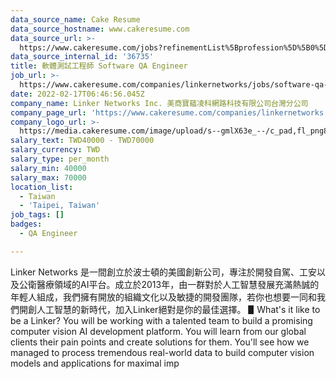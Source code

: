 ```yaml
---
data_source_name: Cake Resume
data_source_hostname: www.cakeresume.com
data_source_url: >-
  https://www.cakeresume.com/jobs?refinementList%5Bprofession%5D%5B0%5D=engineering_qa-engineer&refinementList%5Bsalary_type%5D=per_month&refinementList%5Bsalary_currency%5D=TWD&range%5Bsalary_range%5D%5Bmax%5D=600000
data_source_internal_id: '36735'
title: 軟體測試工程師 Software QA Engineer
job_url: >-
  https://www.cakeresume.com/companies/linkernetworks/jobs/software-qa-engineer-25bad3
date: 2022-02-17T06:46:56.045Z
company_name: Linker Networks Inc. 美商寶蘊凌科網路科技有限公司台灣分公司
company_page_url: 'https://www.cakeresume.com/companies/linkernetworks'
company_logo_url: >-
  https://media.cakeresume.com/image/upload/s--gmlX63e_--/c_pad,fl_png8,h_200,w_200/v1644992772/skyllhqklxqzypji9nm6.png
salary_text: TWD40000 - TWD70000
salary_currency: TWD
salary_type: per_month
salary_min: 40000
salary_max: 70000
location_list:
  - Taiwan
  - 'Taipei, Taiwan'
job_tags: []
badges:
  - QA Engineer

---
```


Linker Networks 是一間創立於波士頓的美國創新公司，專注於開發自駕、工安以及公衛醫療領域的AI平台。成立於2013年，由一群對於人工智慧發展充滿熱誠的年輕人組成，我們擁有開放的組織文化以及敏捷的開發團隊，若你也想要一同和我們開創人工智慧的新時代，加入Linker絕對是你的最佳選擇。 ▋What's it like to be a Linker? You will be working with a talented team to build a promising computer vision AI development platform. You will learn from our global clients their pain points and create solutions for them. You'll see how we managed to process tremendous real-world data to build computer vision models and applications for maximal imp